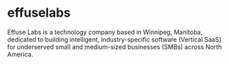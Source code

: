 # effuselabs
Effuse Labs is a technology company based in Winnipeg, Manitoba, dedicated to building intelligent, industry-specific software (Vertical SaaS) for underserved small and medium-sized businesses (SMBs) across North America.
